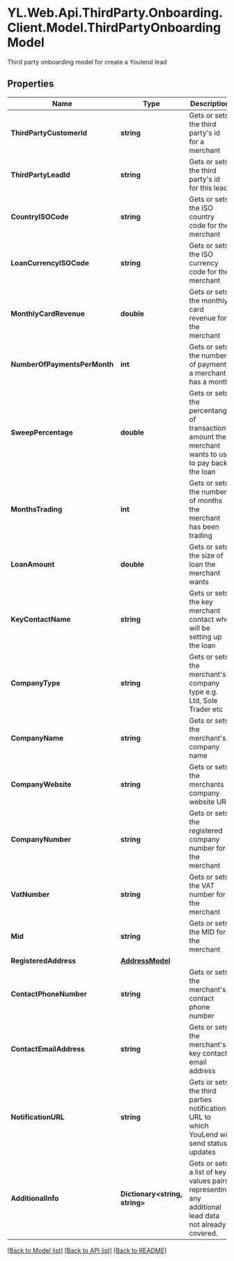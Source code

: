 # YL.Web.Api.ThirdParty.Onboarding.Client.Model.ThirdPartyOnboardingModel
Third party onboarding model for create a Youlend lead
## Properties

Name | Type | Description | Notes
------------ | ------------- | ------------- | -------------
**ThirdPartyCustomerId** | **string** | Gets or sets the third party&#39;s id for a merchant | 
**ThirdPartyLeadId** | **string** | Gets or sets the third party&#39;s id for this lead | 
**CountryISOCode** | **string** | Gets or sets the ISO country code for the merchant | 
**LoanCurrencyISOCode** | **string** | Gets or sets the ISO currency code for the merchant | 
**MonthlyCardRevenue** | **double** | Gets or sets the monthly card revenue for the merchant | [optional] 
**NumberOfPaymentsPerMonth** | **int** | Gets or sets the number of payments a merchant has a month | [optional] 
**SweepPercentage** | **double** | Gets or sets the percentange of transaction amount the merchant wants to use to pay back the loan | [optional] 
**MonthsTrading** | **int** | Gets or sets the number of months the merchant has been trading | [optional] 
**LoanAmount** | **double** | Gets or sets the size of loan the merchant wants | [optional] 
**KeyContactName** | **string** | Gets or sets the key merchant contact who will be setting up the loan | 
**CompanyType** | **string** | Gets or sets the merchant&#39;s company type e.g. Ltd, Sole Trader etc | 
**CompanyName** | **string** | Gets or sets the merchant&#39;s company name | 
**CompanyWebsite** | **string** | Gets or sets the merchants company website URL | [optional] 
**CompanyNumber** | **string** | Gets or sets the registered company number for the merchant | [optional] 
**VatNumber** | **string** | Gets or sets the VAT number for the merchant | [optional] 
**Mid** | **string** | Gets or sets the MID for the merchant | [optional] 
**RegisteredAddress** | [**AddressModel**](AddressModel.md) |  | 
**ContactPhoneNumber** | **string** | Gets or sets the merchant&#39;s contact phone number | 
**ContactEmailAddress** | **string** | Gets or sets the merchant&#39;s key contact email address | 
**NotificationURL** | **string** | Gets or sets the third parties notification URL to which YouLend will send status updates | [optional] 
**AdditionalInfo** | **Dictionary&lt;string, string&gt;** | Gets or sets a list of key values pairs representing any additional lead data not already covered. | [optional] 

[[Back to Model list]](../README.md#documentation-for-models) [[Back to API list]](../README.md#documentation-for-api-endpoints) [[Back to README]](../README.md)

